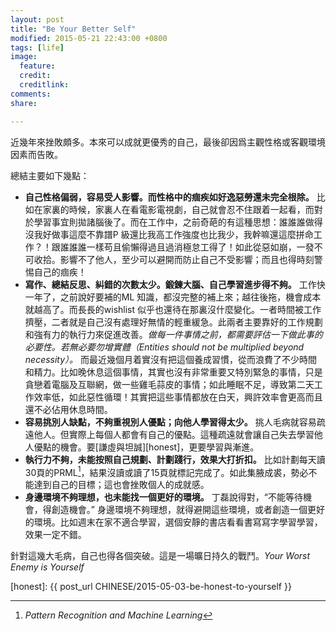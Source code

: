 ```yaml
---
layout: post
title: "Be Your Better Self"
modified: 2015-05-21 22:43:00 +0800
tags: [life]
image:
  feature: 
  credit: 
  creditlink: 
comments: 
share: 

---
```


近幾年來挫敗頗多。本來可以成就更優秀的自己，最後卻因爲主觀性格或客觀環境因素而告敗。

總結主要如下幾點：

- **自己性格偏弱，容易受人影響。而性格中的痼疾如好逸惡勞還未完全根除。** 比如在家裏的時候，家裏人在看電影電視劇，自己就會忍不住跟着一起看，而對於學習事宜則拋諸腦後了。而在工作中，之前奇葩的有這種思想：誰誰誰做得沒我好做事這麼不靠譜P 級還比我高工作強度也比我少，我幹嘛還這麼拼命工作？！跟誰誰誰一樣苟且偷懶得過且過消極怠工得了！如此從惡如崩，一發不可收拾。影響不了他人，至少可以避開而防止自己不受影響；而且也得時刻警惕自己的痼疾！
- **寫作、總結反思、糾錯的次數太少。鍛鍊大腦、自己學習進步得不夠。** 工作快一年了，之前說好要補的ML 知識，都沒完整的補上來；越往後拖，機會成本就越高了。而長長的wishlist 似乎也還待在那裏沒什麼變化。一者時間被工作擠壓，二者就是自己沒有處理好無情的輕重緩急。此兩者主要靠好的工作規劃和強有力的執行力來促進改善。*做每一件事情之前，都需要評估一下做此事的必要性。若無必要勿增實體（Entities should not be multiplied beyond necessity）。*  而最近幾個月着實沒有把這個養成習慣，從而浪費了不少時間和精力。比如晚休息這個事情，其實也沒有非常重要又特別緊急的事情，只是貪戀着電腦及互聯網，做一些雞毛蒜皮的事情；如此睡眠不足，導致第二天工作效率低，如此惡性循環！其實把這些事情都放在白天，興許效率會更高而且還不必佔用休息時間。
- **容易挑別人缺點，不夠重視別人優點；向他人學習得太少。** 挑人毛病就容易疏遠他人。但實際上每個人都會有自己的優點。這種疏遠就會讓自己失去學習他人優點的機會。要[謙虛與坦誠][honest]，更要學習與漸進。
- **執行力不夠，未能按照自己規劃、計劃踐行，效果大打折扣。** 比如計劃每天讀30頁的PRML[^PRML]，結果沒讀或讀了15頁就標記完成了。如此集腋成裘，勢必不能達到自己的目標；這也會挫敗個人的成就感。
- **身邊環境不夠理想，也未能找一個更好的環境。** 丁磊說得對，“不能等待機會，得創造機會。” 身邊環境不夠理想，就得避開這些環境，或者創造一個更好的環境。比如週末在家不適合學習，選個安靜的書店看看書寫寫字學習學習，效果一定不錯。

針對這幾大毛病，自己也得各個突破。這是一場曠日持久的戰鬥。*Your Worst Enemy is Yourself*


[honest]: {{ post_url CHINESE/2015-05-03-be-honest-to-yourself }}


[^PRML]: _Pattern Recognition and Machine Learning_

